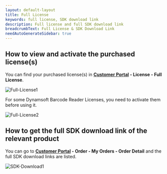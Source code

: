```yaml
---
layout: default-layout
title: Full License
keywords: full license, SDK download link
description: Full license and full SDK download link
breadcrumbText: Full License & SDK Download Link
needAutoGenerateSidebar: true
---
```


## How to view and activate the purchased license(s)

You can find your purchased license(s) in **[Customer Portal](https://www.dynamsoft.com/customer/) - License - Full License**. 

![Full-License1]({{site.assets}}img/Full-License-1.png)

For some Dynamsoft Barcode Reader Licenses, you need to activate them before using it. 

![Full-License2]({{site.assets}}img/Full-License-2.png)

## How to get the full SDK download link of the relevant product

You can go to **[Customer Portal](https://www.dynamsoft.com/customer/) - Order - My Orders - Order Detail** and the full SDK download links are listed.

![SDK-Download1]({{site.assets}}img/SDK-Download-1.png)
